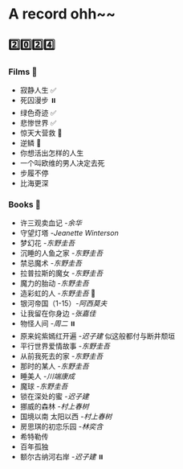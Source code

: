 # A record ohh~~
## :two::zero::two::four:
### Films :movie_camera:
- 寂静人生 :white_check_mark:
- 死囚漫步 ⏸️
- 绿色奇迹 :white_check_mark:
- 悲惨世界 :white_check_mark:
- 惊天大营救 💩
- 逆鳞 💩
- 你想活出怎样的人生
- 一个叫欧维的男人决定去死
- 步履不停
- 比海更深
### Books :book:
- 许三观卖血记 *-余华*
- 守望灯塔 *-Jeanette Winterson*
- 梦幻花 *-东野圭吾*
- 沉睡的人鱼之家 *-东野圭吾*
- 禁忌魔术 *-东野圭吾*
- 拉普拉斯的魔女 *-东野圭吾*
- 魔力的胎动 *-东野圭吾*
- 造彩虹的人 *-东野圭吾* :rainbow:
- 银河帝国（1-15）*-阿西莫夫*
- 让我留在你身边 *-张嘉佳* 
- 物怪人间 *-周二* ⏸️
- 原来姹紫嫣红开遍 *-迟子建* 似这般都付与断井颓垣
- 平行世界爱情故事 *-东野圭吾*
- 从前我死去的家 *-东野圭吾* 
- 那时的某人 *-东野圭吾*
- 睡美人 *-川端康成* 
- 魔球 *-东野圭吾*
- 锁在深处的蜜 *-迟子建* 
- 挪威的森林 *-村上春树* 
- 国境以南 太阳以西 *-村上春树* 
- 房思琪的初恋乐园 *-林奕含*
- 希特勒传
- 百年孤独
- 额尔古纳河右岸 *-迟子建* ⏸️
